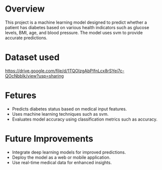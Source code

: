 # Overview
This project is a machine learning model designed to predict whether a patient has diabetes based on various health indicators such as glucose levels, BMI, age, and blood pressure. The model uses svm to provide accurate predictions.

# Dataset used
https://drive.google.com/file/d/1TQOIzgAbPIfnLcx8rSYei7c-QOcNbbIk/view?usp=sharing

# Fetures
- Predicts diabetes status based on medical input features.
- Uses machine learning techniques such as svm.
- Evaluates model accuracy using classification metrics such as accuracy.

# Future Improvements
- Integrate deep learning models for improved predictions.
- Deploy the model as a web or mobile application.
- Use real-time medical data for enhanced insights.
